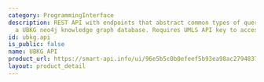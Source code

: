 ```yaml
---
category: ProgrammingInterface
description: REST API with endpoints that abstract common types of queries against
  a UBKG neo4j knowledge graph database. Requires UMLS API key to access.
id: ubkg.api
is_public: false
name: UBKG API
product_url: https://smart-api.info/ui/96e5b5c0b0efeef5b93ea98ac2794837
layout: product_detail
---
```


